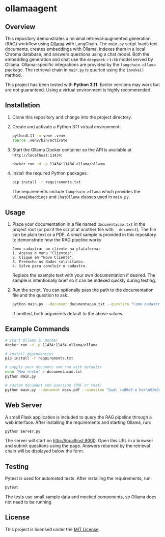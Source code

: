 # ollamaagent

## Overview

This repository demonstrates a minimal retrieval-augmented generation (RAG) workflow
using [Ollama](https://github.com/ollama/ollama) with LangChain. The `main.py`
script loads text documents, creates embeddings with Ollama, indexes them in a
local Chroma database, and answers questions using a chat model. Both the
embedding generation and chat use the `deepseek-r1:8b` model served by Ollama.
Ollama-specific integrations are provided by the `langchain-ollama` package.
The retrieval chain in `main.py` is queried using the `invoke()` method.

This project has been tested with **Python&nbsp;3.11**. Earlier versions may work
but are not guaranteed. Using a virtual environment is highly recommended.

## Installation

1. Clone this repository and change into the project directory.
2. Create and activate a Python&nbsp;3.11 virtual environment:

   ```bash
   python3.11 -m venv .venv
   source .venv/bin/activate
   ```

3. Start the Ollama Docker container so the API is available at
   `http://localhost:11434`:

   ```bash
   docker run -d -p 11434:11434 ollama/ollama
   ```

4. Install the required Python packages:

   ```bash
   pip install -r requirements.txt
   ```

   The requirements include `langchain-ollama` which provides the
   `OllamaEmbeddings` and `ChatOllama` classes used in `main.py`.

## Usage

1. Place your documentation in a file named `documentacao.txt` in the project
   root (or point the script at another file with `--document`). The file can be
   plain text or a PDF. A small sample is provided in this repository to
   demonstrate how the RAG pipeline works:

   ```
   Como cadastrar um cliente na plataforma:
   1. Acesse o menu "Clientes".
   2. Clique em "Novo Cliente".
   3. Preencha os dados solicitados.
   4. Salve para concluir o cadastro.
   ```

   Replace the example text with your own documentation if desired. The sample
   is intentionally brief so it can be indexed quickly during testing.
2. Run the script. You can optionally pass the path to the documentation file
   and the question to ask:

   ```bash
   python main.py --document documentacao.txt --question "Como cadastrar um cliente na plataforma?"
   ```

   If omitted, both arguments default to the above values.

## Example Commands

```bash
# start Ollama in Docker
docker run -d -p 11434:11434 ollama/ollama

# install dependencies
pip install -r requirements.txt

# supply your document and run with defaults
echo "Meu texto" > documentacao.txt
python main.py

# custom document and question (PDF or text)
python main.py --document docs.pdf --question "Qual \u00e9 o hor\u00e1rio de suporte?"
```

## Web Server

A small Flask application is included to query the RAG pipeline through a web
interface. After installing the requirements and starting Ollama, run:

```bash
python server.py
```

The server will start on [http://localhost:8000](http://localhost:8000). Open
this URL in a browser and submit questions using the page. Answers returned by
the retrieval chain will be displayed below the form.

## Testing

Pytest is used for automated tests. After installing the requirements, run:

```bash
pytest
```

The tests use small sample data and mocked components, so Ollama does not need
to be running.

## License

This project is licensed under the [MIT License](LICENSE).
